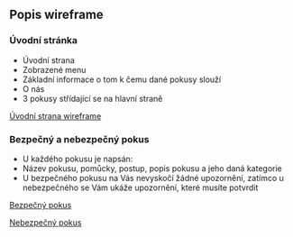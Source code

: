## Popis wireframe

### Úvodní stránka
- Úvodní strana
- Zobrazené menu
- Základní informace o tom k čemu dané pokusy slouží
- O nás
- 3 pokusy střídající se na hlavní straně

[Úvodní strana wireframe](https://github.com/martinsimcik/Demo-applet-na-pokusy/blob/main/doc/ui_design_3r_2pol/Dom%C5%AF.jpg)

### Bezpečný a nebezpečný pokus
- U každého pokusu je napsán:
- Název pokusu, pomůcky, postup, popis pokusu a jeho daná kategorie
- U bezpečného pokusu na Vás nevyskočí žádné upozornění, zatímco u nebezpečného se Vám ukáže upozornění, které musíte potvrdit

[Bezpečný pokus](https://github.com/martinsimcik/Demo-applet-na-pokusy/blob/main/doc/ui_design_3r_2pol/Bezpe%C4%8Dn%C3%BD%20pokus.jpg)

[Nebezpečný pokus](https://github.com/martinsimcik/Demo-applet-na-pokusy/blob/main/doc/ui_design_3r_2pol/Nebezpe%C4%8Dn%C3%BD%20pokus.jpg)
